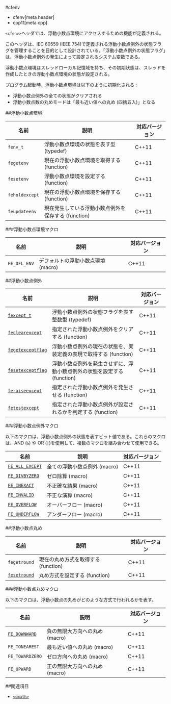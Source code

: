 #cfenv
* cfenv[meta header]
* cpp11[meta cpp]

`<cfenv>`ヘッダでは、浮動小数点環境にアクセスするための機能が定義される。

このヘッダは、IEC 60559 (IEEE 754)で定義される浮動小数点例外の状態フラグを管理することを目的として設計されている。「浮動小数点例外の状態フラグ」は、浮動小数点例外の発生によって設定されるシステム変数である。

浮動小数点環境はスレッドローカル記憶域を持ち、その初期状態は、スレッドを作成したときの浮動小数点環境の状態が設定される。

プログラム起動時、浮動小数点環境は以下のように初期化される :

- 浮動小数点例外の全ての状態がクリアされる
- 浮動小数点数の丸めモードは「最も近い値への丸め (四捨五入)」となる


##浮動小数点環境

| 名前    | 説明 | 対応バージョン |
|---------|------|----------------|
| `fenv_t` | 浮動小数点環境の状態を表す型 (typedef) | C++11 |
| `fegetenv` | 現在の浮動小数点環境を取得する (function) | C++11 |
| `fesetenv` | 浮動小数点環境を設定する (function) | C++11 |
| `feholdexcept` | 現在の浮動小数点環境を保存する (function) | C++11 |
| `feupdateenv` | 現在発生している浮動小数点例外を保存する (function) | C++11 |

###浮動小数点環境マクロ

| 名前         | 説明 | 対応バージョン |
|--------------|------|----------------|
| `FE_DFL_ENV` | デフォルトの浮動小数点環境 (macro) | C++11 |


##浮動小数点例外

| 名前 | 説明 | 対応バージョン |
|------|------|----------------|
| [`fexcept_t`](cfenv/fexcept_t.md) | 浮動小数点例外の状態フラグを表す整数型 (typedef) | C++11 |
| [`feclearexcept`](cfenv/feclearexcept.md) | 指定された浮動小数点例外をクリアする (function) | C++11 |
| [`fegetexceptflag`](cfenv/fegetexceptflag.md) | 浮動小数点例外の現在の状態を、実装定義の表現で取得する (function) | C++11 |
| [`fesetexceptflag`](cfenv/fesetexceptflag.md) | 浮動小数点例外を発生させずに、浮動小数点例外の状態を設定する (function) | C++11 |
| [`feraiseexcept`](cfenv/feraiseexcept.md) | 指定された浮動小数点例外を発生させる (function) | C++11 |
| [`fetestexcept`](cfenv/fetestexcept.md) | 指定された浮動小数点例外が設定されるかを判定する (function) | C++11 |

###浮動小数点例外マクロ

以下のマクロは、浮動小数点例外の状態を表すビット値である。これらのマクロは、AND (`&`) や OR (`|`)を使用して、複数のマクロを組み合わせて使用できる。

| 名前            | 説明                         | 対応バージョン |
|-----------------|------------------------------|----------------|
| [`FE_ALL_EXCEPT`](cfenv/fe_all_except.md) | 全ての浮動小数点例外 (macro) | C++11 |
| [`FE_DIVBYZERO`](cfenv/fe_divbyzero.md)   | ゼロ除算 (macro)             | C++11 |
| [`FE_INEXACT`](cfenv/fe_inexact.md)       | 不正確な結果 (macro)         | C++11 |
| [`FE_INVALID`](cfenv/fe_invalid.md)       | 不正な演算 (macro)           | C++11 |
| [`FE_OVERFLOW`](cfenv/fe_overflow.md)     | オーバーフロー (macro)       | C++11 |
| [`FE_UNDERFLOW`](cfenv/fe_underflow.md)   | アンダーフロー (macro)       | C++11 |


##浮動小数点丸め

| 名前 | 説明 | 対応バージョン |
|------|------|----------------|
| `fegetround` | 現在の丸め方式を取得する (function) | C++11 |
| [`fesetround`](cfenv/fesetround.md) | 丸め方式を設定する (function) | C++11 |


###浮動小数点丸めマクロ

以下のマクロは、浮動小数点の丸めがどのような方式で行われるかを表す。

| 名前            | 説明                           | 対応バージョン |
|-----------------|--------------------------------|----------------|
| [`FE_DOWNWARD`](cfenv/fe_downward.md)   | 負の無限大方向への丸め (macro) | C++11 |
| `FE_TONEAREST`  | 最も近い値への丸め (macro)     | C++11 |
| `FE_TOWARDZERO` | ゼロ方向への丸め (macro)       | C++11 |
| `FE_UPWARD`     | 正の無限大方向への丸め (macro) | C++11 |


##関連項目
- [`<cmath>`](/reference/cmath.md)

